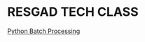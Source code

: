 # RESGAD TECH CLASS
[Python Batch Processing](https://github.com/Stephen-Data-Engineer-Public/RESGAD-TECH-CLASS/wiki/Python-Batch)
